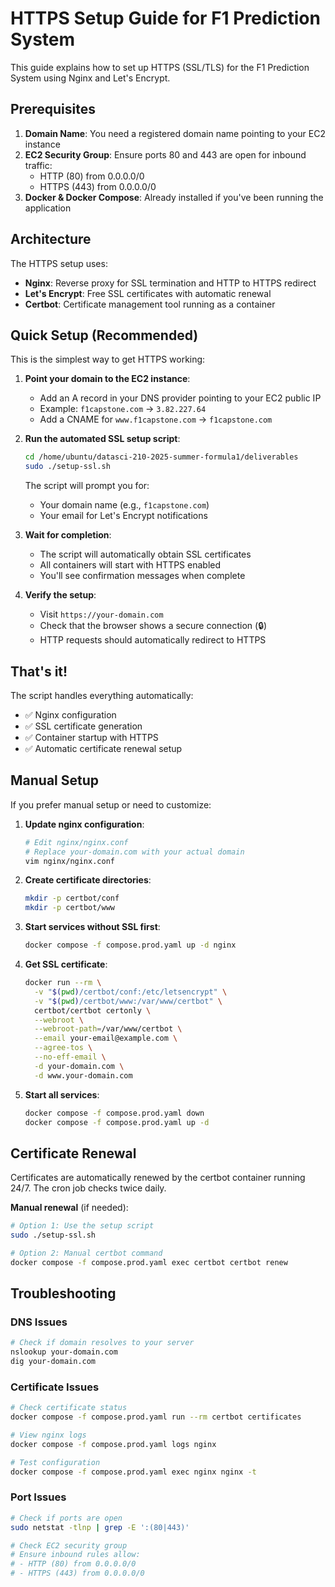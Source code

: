 # HTTPS Setup Guide for F1 Prediction System

This guide explains how to set up HTTPS (SSL/TLS) for the F1 Prediction System using Nginx and Let's Encrypt.

## Prerequisites

1. **Domain Name**: You need a registered domain name pointing to your EC2 instance
2. **EC2 Security Group**: Ensure ports 80 and 443 are open for inbound traffic:
   - HTTP (80) from 0.0.0.0/0
   - HTTPS (443) from 0.0.0.0/0
3. **Docker & Docker Compose**: Already installed if you've been running the application

## Architecture

The HTTPS setup uses:
- **Nginx**: Reverse proxy for SSL termination and HTTP to HTTPS redirect
- **Let's Encrypt**: Free SSL certificates with automatic renewal
- **Certbot**: Certificate management tool running as a container

## Quick Setup (Recommended)

This is the simplest way to get HTTPS working:

1. **Point your domain to the EC2 instance**:
   - Add an A record in your DNS provider pointing to your EC2 public IP
   - Example: `f1capstone.com` → `3.82.227.64`
   - Add a CNAME for `www.f1capstone.com` → `f1capstone.com`

2. **Run the automated SSL setup script**:
   ```bash
   cd /home/ubuntu/datasci-210-2025-summer-formula1/deliverables
   sudo ./setup-ssl.sh
   ```
   
   The script will prompt you for:
   - Your domain name (e.g., `f1capstone.com`)
   - Your email for Let's Encrypt notifications

3. **Wait for completion**:
   - The script will automatically obtain SSL certificates
   - All containers will start with HTTPS enabled
   - You'll see confirmation messages when complete

4. **Verify the setup**:
   - Visit `https://your-domain.com`
   - Check that the browser shows a secure connection (🔒)
   - HTTP requests should automatically redirect to HTTPS

## That's it! 

The script handles everything automatically:
- ✅ Nginx configuration
- ✅ SSL certificate generation  
- ✅ Container startup with HTTPS
- ✅ Automatic certificate renewal setup

## Manual Setup

If you prefer manual setup or need to customize:

1. **Update nginx configuration**:
   ```bash
   # Edit nginx/nginx.conf
   # Replace your-domain.com with your actual domain
   vim nginx/nginx.conf
   ```

2. **Create certificate directories**:
   ```bash
   mkdir -p certbot/conf
   mkdir -p certbot/www
   ```

3. **Start services without SSL first**:
   ```bash
   docker compose -f compose.prod.yaml up -d nginx
   ```

4. **Get SSL certificate**:
   ```bash
   docker run --rm \
     -v "$(pwd)/certbot/conf:/etc/letsencrypt" \
     -v "$(pwd)/certbot/www:/var/www/certbot" \
     certbot/certbot certonly \
     --webroot \
     --webroot-path=/var/www/certbot \
     --email your-email@example.com \
     --agree-tos \
     --no-eff-email \
     -d your-domain.com \
     -d www.your-domain.com
   ```

5. **Start all services**:
   ```bash
   docker compose -f compose.prod.yaml down
   docker compose -f compose.prod.yaml up -d
   ```

## Certificate Renewal

Certificates are automatically renewed by the certbot container running 24/7. The cron job checks twice daily.

**Manual renewal** (if needed):
```bash
# Option 1: Use the setup script
sudo ./setup-ssl.sh

# Option 2: Manual certbot command  
docker compose -f compose.prod.yaml exec certbot certbot renew
```

## Troubleshooting

### DNS Issues
```bash
# Check if domain resolves to your server
nslookup your-domain.com
dig your-domain.com
```

### Certificate Issues
```bash
# Check certificate status
docker compose -f compose.prod.yaml run --rm certbot certificates

# View nginx logs
docker compose -f compose.prod.yaml logs nginx

# Test configuration
docker compose -f compose.prod.yaml exec nginx nginx -t
```

### Port Issues
```bash
# Check if ports are open
sudo netstat -tlnp | grep -E ':(80|443)'

# Check EC2 security group
# Ensure inbound rules allow:
# - HTTP (80) from 0.0.0.0/0
# - HTTPS (443) from 0.0.0.0/0
```